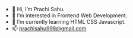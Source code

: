- 👋 Hi, I’m Prachi Sahu.
- 👀 I’m interested in Frontend Web Development.
- 🌱 I’m currently learning HTML CSS Javascript.
- 📫 prachisahu998@gmail.com

<!---
prachi-sahu-codes/prachi-sahu-codes is a ✨ special ✨ repository because its `README.md` (this file) appears on your GitHub profile.
You can click the Preview link to take a look at your changes.
--->
